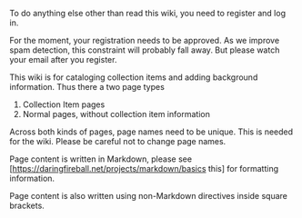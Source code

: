 To do anything else other than read this wiki, you need to register and log in.

For the moment, your registration needs to be approved. As we improve spam detection, this
constraint will probably fall away. But please watch your email after you register.

This wiki is for cataloging collection items and adding background information. Thus 
there a two page types
1. Collection Item pages
2. Normal pages, without collection item information

Across both kinds of pages, page names need to be unique. This is needed for the wiki. 
Please be careful not to change page names.

Page content is written in Markdown, please see 
[https://daringfireball.net/projects/markdown/basics this] for formatting information.

Page content is also written using non-Markdown directives inside square brackets.
